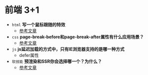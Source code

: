 # 前端 3+1
- `html` **写一个鼠标跟随的特效**
    - [参考文章](https://www.cnblogs.com/coco1s/p/10481872.html)
- `css` **page-break-before和page-break-after属性有什么应用场景？**
    - [参考文章](https://blog.csdn.net/weixin_30462049/article/details/95905164)
- `js` **js延迟加载的方式中，只有IE浏览器支持的是哪一种方式**
    - defer属性
- `软技能` **预渲染和SSR你会选择哪一个？为什么？**
    - [参考文章](https://blog.csdn.net/D_claus/article/details/84029978)
